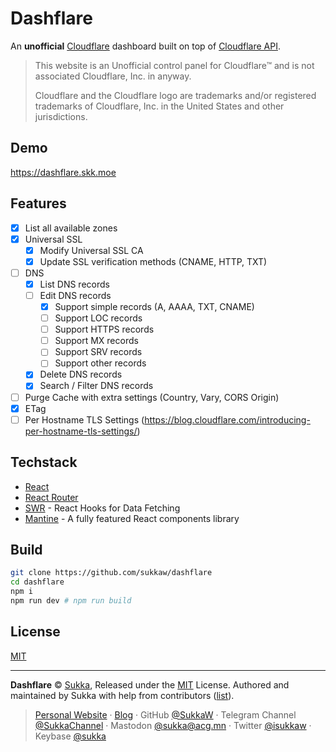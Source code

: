# Dashflare

An **unofficial** [Cloudflare](https://www.cloudflare.com/) dashboard built on top of [Cloudflare API](https://api.cloudflare.com).

> This website is an Unofficial control panel for Cloudflare™ and is not associated Cloudflare, Inc. in anyway.
>
> Cloudflare and the Cloudflare logo are trademarks and/or registered trademarks of Cloudflare, Inc. in the United States and other jurisdictions.

## Demo

https://dashflare.skk.moe

## Features

- [x] List all available zones
- [x] Universal SSL
  - [x] Modify Universal SSL CA
  - [x] Update SSL verification methods (CNAME, HTTP, TXT)
- [ ] DNS
  - [x] List DNS records
  - [ ] Edit DNS records
    - [x] Support simple records (A, AAAA, TXT, CNAME)
    - [ ] Support LOC records
    - [ ] Support HTTPS records
    - [ ] Support MX records
    - [ ] Support SRV records
    - [ ] Support other records
  - [x] Delete DNS records
  - [x] Search / Filter DNS records
- [ ] Purge Cache with extra settings (Country, Vary, CORS Origin)
- [x] ETag
- [ ] Per Hostname TLS Settings (https://blog.cloudflare.com/introducing-per-hostname-tls-settings/)

## Techstack

- [React](https://react.dev)
- [React Router](https://reactrouter.com)
- [SWR](https://swr.vercel.app) - React Hooks for Data Fetching
- [Mantine](https://mantine.dev) - A fully featured React components library

## Build

```sh
git clone https://github.com/sukkaw/dashflare
cd dashflare
npm i
npm run dev # npm run build
```

## License

[MIT](./LICENSE)

----

**Dashflare** © [Sukka](https://github.com/SukkaW), Released under the [MIT](./LICENSE) License.
Authored and maintained by Sukka with help from contributors ([list](https://github.com/SukkaW/dashflare/graphs/contributors)).

> [Personal Website](https://skk.moe) · [Blog](https://blog.skk.moe) · GitHub [@SukkaW](https://github.com/SukkaW) · Telegram Channel [@SukkaChannel](https://t.me/SukkaChannel) · Mastodon [@sukka@acg.mn](https://acg.mn/@sukka) · Twitter [@isukkaw](https://twitter.com/isukkaw) · Keybase [@sukka](https://keybase.io/sukka)
